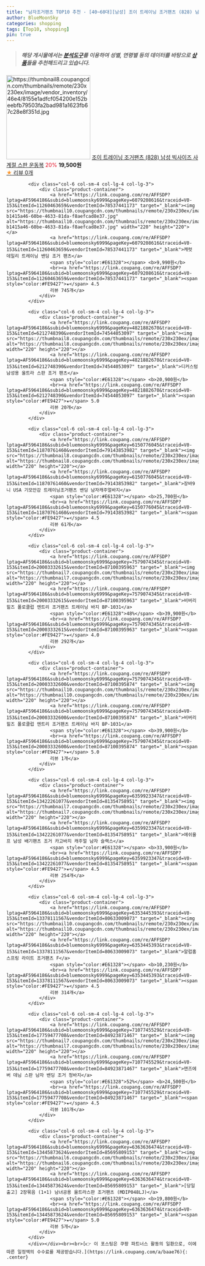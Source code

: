 ```yaml
---
title: "남자조거팬츠 TOP10 추천 - [40~60대][남성] 조이 트레이닝 조거팬츠 (828) 남성 빅사이즈 사계절 스판 운동복"
author: BlueMoonSky
categories: shopping
tags: [Top10, shopping]
pin: true
---
```


> ##### 해당 게시물에서는 [**분석도구**](https://itemscout.io/)를 이용하여 **성별**, **연령별** 등의 데이터를 바탕으로 [**상품**](https://link.coupang.com/a/baae76)들을 추천해드리고 있습니다.
<div class="container"><div class="row">
            <div class="col-6 col-sm-4 col-lg-4 col-lg-3">
                <div class="product-container">
                    <a href="https://link.coupang.com/re/AFFSDP?lptag=AF5964186&subid=bluemoonsky6999&pageKey=7674572511&traceid=V0-153&itemId=20482424693&vendorItemId=87561375696" target="_blank"><img src="https://thumbnail8.coupangcdn.com/thumbnails/remote/230x230ex/image/vendor_inventory/46e4/8155e1adfcf054200e152beebfb79503fa2bad981a1623fb67c28e8f351d.jpg" alt="https://thumbnail8.coupangcdn.com/thumbnails/remote/230x230ex/image/vendor_inventory/46e4/8155e1adfcf054200e152beebfb79503fa2bad981a1623fb67c28e8f351d.jpg" width="220" height="220"></a>
                    <a href="https://link.coupang.com/re/AFFSDP?lptag=AF5964186&subid=bluemoonsky6999&pageKey=7674572511&traceid=V0-153&itemId=20482424693&vendorItemId=87561375696" target="_blank">조이 트레이닝 조거팬츠 (828) 남성 빅사이즈 사계절 스판 운동복</a>
                    <span style="color:#E61328">20%</span> <b>19,500원</b>
                    <br><a href="https://link.coupang.com/re/AFFSDP?lptag=AF5964186&subid=bluemoonsky6999&pageKey=7674572511&traceid=V0-153&itemId=20482424693&vendorItemId=87561375696" target="_blank"><span style="color:#FE9427">★</span> 
                    리뷰 0개</a>
                </div>
            </div>
            
            <div class="col-6 col-sm-4 col-lg-4 col-lg-3">
                <div class="product-container">
                    <a href="https://link.coupang.com/re/AFFSDP?lptag=AF5964186&subid=bluemoonsky6999&pageKey=6079208616&traceid=V0-153&itemId=11260463659&vendorItemId=78537441173" target="_blank"><img src="https://thumbnail10.coupangcdn.com/thumbnails/remote/230x230ex/image/retail/images/6832236656317094-b1415a46-60be-4633-81da-f8aefcad8e37.jpg" alt="https://thumbnail10.coupangcdn.com/thumbnails/remote/230x230ex/image/retail/images/6832236656317094-b1415a46-60be-4633-81da-f8aefcad8e37.jpg" width="220" height="220"></a>
                    <a href="https://link.coupang.com/re/AFFSDP?lptag=AF5964186&subid=bluemoonsky6999&pageKey=6079208616&traceid=V0-153&itemId=11260463659&vendorItemId=78537441173" target="_blank">캐럿 데일리 트레이닝 밴딩 조거 팬츠</a>
                    <span style="color:#E61328"></span> <b>9,990원</b>
                    <br><a href="https://link.coupang.com/re/AFFSDP?lptag=AF5964186&subid=bluemoonsky6999&pageKey=6079208616&traceid=V0-153&itemId=11260463659&vendorItemId=78537441173" target="_blank"><span style="color:#FE9427">★</span> 4.5
                    리뷰 745개</a>
                </div>
            </div>
            
            <div class="col-6 col-sm-4 col-lg-4 col-lg-3">
                <div class="product-container">
                    <a href="https://link.coupang.com/re/AFFSDP?lptag=AF5964186&subid=bluemoonsky6999&pageKey=4821882670&traceid=V0-153&itemId=6212748390&vendorItemId=74544053097" target="_blank"><img src="https://thumbnail8.coupangcdn.com/thumbnails/remote/230x230ex/image/vendor_inventory/3fdf/f272e08d4f62b2617957909286d87481a8ff253e0bb2ce088bc62ab613d9.png" alt="https://thumbnail8.coupangcdn.com/thumbnails/remote/230x230ex/image/vendor_inventory/3fdf/f272e08d4f62b2617957909286d87481a8ff253e0bb2ce088bc62ab613d9.png" width="220" height="220"></a>
                    <a href="https://link.coupang.com/re/AFFSDP?lptag=AF5964186&subid=bluemoonsky6999&pageKey=4821882670&traceid=V0-153&itemId=6212748390&vendorItemId=74544053097" target="_blank">디커스텀 남성용 울트라 스판 조거 팬츠</a>
                    <span style="color:#E61328"></span> <b>20,900원</b>
                    <br><a href="https://link.coupang.com/re/AFFSDP?lptag=AF5964186&subid=bluemoonsky6999&pageKey=4821882670&traceid=V0-153&itemId=6212748390&vendorItemId=74544053097" target="_blank"><span style="color:#FE9427">★</span> 5.0
                    리뷰 20개</a>
                </div>
            </div>
            
            <div class="col-6 col-sm-4 col-lg-4 col-lg-3">
                <div class="product-container">
                    <a href="https://link.coupang.com/re/AFFSDP?lptag=AF5964186&subid=bluemoonsky6999&pageKey=6150776045&traceid=V0-153&itemId=11870761460&vendorItemId=79143853982" target="_blank"><img src="https://thumbnail8.coupangcdn.com/thumbnails/remote/230x230ex/image/vendor_inventory/b354/bfc789d6141cb70bb6dbcd5ba57d7c266d217c6768f94bb96e3bc1650593.jpg" alt="https://thumbnail8.coupangcdn.com/thumbnails/remote/230x230ex/image/vendor_inventory/b354/bfc789d6141cb70bb6dbcd5ba57d7c266d217c6768f94bb96e3bc1650593.jpg" width="220" height="220"></a>
                    <a href="https://link.coupang.com/re/AFFSDP?lptag=AF5964186&subid=bluemoonsky6999&pageKey=6150776045&traceid=V0-153&itemId=11870761460&vendorItemId=79143853982" target="_blank">장바9니 USA 기모안감 트레이닝조거팬츠 밴딩 남자캐주얼바지</a>
                    <span style="color:#E61328"></span> <b>25,700원</b>
                    <br><a href="https://link.coupang.com/re/AFFSDP?lptag=AF5964186&subid=bluemoonsky6999&pageKey=6150776045&traceid=V0-153&itemId=11870761460&vendorItemId=79143853982" target="_blank"><span style="color:#FE9427">★</span> 4.5
                    리뷰 61개</a>
                </div>
            </div>
            
            <div class="col-6 col-sm-4 col-lg-4 col-lg-3">
                <div class="product-container">
                    <a href="https://link.coupang.com/re/AFFSDP?lptag=AF5964186&subid=bluemoonsky6999&pageKey=7579074345&traceid=V0-153&itemId=20003332615&vendorItemId=87100395963" target="_blank"><img src="https://thumbnail7.coupangcdn.com/thumbnails/remote/230x230ex/image/vendor_inventory/9936/30f169f55c9ed4e5abab180c28cb7ee88ec0d6679ab14c2a2468bd0150c2.jpg" alt="https://thumbnail7.coupangcdn.com/thumbnails/remote/230x230ex/image/vendor_inventory/9936/30f169f55c9ed4e5abab180c28cb7ee88ec0d6679ab14c2a2468bd0150c2.jpg" width="220" height="220"></a>
                    <a href="https://link.coupang.com/re/AFFSDP?lptag=AF5964186&subid=bluemoonsky6999&pageKey=7579074345&traceid=V0-153&itemId=20003332615&vendorItemId=87100395963" target="_blank">비버리힐즈 폴로클럽 엔트리 조거팬츠 트레이닝 바지 BP-1031</a>
                    <span style="color:#E61328">48%</span> <b>39,900원</b>
                    <br><a href="https://link.coupang.com/re/AFFSDP?lptag=AF5964186&subid=bluemoonsky6999&pageKey=7579074345&traceid=V0-153&itemId=20003332615&vendorItemId=87100395963" target="_blank"><span style="color:#FE9427">★</span> 4.0
                    리뷰 292개</a>
                </div>
            </div>
            
            <div class="col-6 col-sm-4 col-lg-4 col-lg-3">
                <div class="product-container">
                    <a href="https://link.coupang.com/re/AFFSDP?lptag=AF5964186&subid=bluemoonsky6999&pageKey=7579074345&traceid=V0-153&itemId=20003332600&vendorItemId=87100395874" target="_blank"><img src="https://thumbnail10.coupangcdn.com/thumbnails/remote/230x230ex/image/vendor_inventory/d156/1e194d86340815e18c31d4101c5c1ba586cbf1a8f29d5b09e8d9eed74404.jpg" alt="https://thumbnail10.coupangcdn.com/thumbnails/remote/230x230ex/image/vendor_inventory/d156/1e194d86340815e18c31d4101c5c1ba586cbf1a8f29d5b09e8d9eed74404.jpg" width="220" height="220"></a>
                    <a href="https://link.coupang.com/re/AFFSDP?lptag=AF5964186&subid=bluemoonsky6999&pageKey=7579074345&traceid=V0-153&itemId=20003332600&vendorItemId=87100395874" target="_blank">비버리힐즈 폴로클럽 엔트리 조거팬츠 트레이닝 바지 BP-1031</a>
                    <span style="color:#E61328"></span> <b>39,900원</b>
                    <br><a href="https://link.coupang.com/re/AFFSDP?lptag=AF5964186&subid=bluemoonsky6999&pageKey=7579074345&traceid=V0-153&itemId=20003332600&vendorItemId=87100395874" target="_blank"><span style="color:#FE9427">★</span> 5.0
                    리뷰 1개</a>
                </div>
            </div>
            
            <div class="col-6 col-sm-4 col-lg-4 col-lg-3">
                <div class="product-container">
                    <a href="https://link.coupang.com/re/AFFSDP?lptag=AF5964186&subid=bluemoonsky6999&pageKey=6359923347&traceid=V0-153&itemId=13422261077&vendorItemId=81354758951" target="_blank"><img src="https://thumbnail7.coupangcdn.com/thumbnails/remote/230x230ex/image/vendor_inventory/cf84/5f23eff1985481311b1869b1c1ab24cbce2ee5a4c7d626cfc2f14bf427aa.jpg" alt="https://thumbnail7.coupangcdn.com/thumbnails/remote/230x230ex/image/vendor_inventory/cf84/5f23eff1985481311b1869b1c1ab24cbce2ee5a4c7d626cfc2f14bf427aa.jpg" width="220" height="220"></a>
                    <a href="https://link.coupang.com/re/AFFSDP?lptag=AF5964186&subid=bluemoonsky6999&pageKey=6359923347&traceid=V0-153&itemId=13422261077&vendorItemId=81354758951" target="_blank">에쉬울프 남성 배기팬츠 조거 카고바지 캐주얼 남자 슬랙스</a>
                    <span style="color:#E61328"></span> <b>33,900원</b>
                    <br><a href="https://link.coupang.com/re/AFFSDP?lptag=AF5964186&subid=bluemoonsky6999&pageKey=6359923347&traceid=V0-153&itemId=13422261077&vendorItemId=81354758951" target="_blank"><span style="color:#FE9427">★</span> 4.5
                    리뷰 254개</a>
                </div>
            </div>
            
            <div class="col-6 col-sm-4 col-lg-4 col-lg-3">
                <div class="product-container">
                    <a href="https://link.coupang.com/re/AFFSDP?lptag=AF5964186&subid=bluemoonsky6999&pageKey=6353445393&traceid=V0-153&itemId=13378111567&vendorItemId=80633009073" target="_blank"><img src="https://thumbnail10.coupangcdn.com/thumbnails/remote/230x230ex/image/rs_quotation_api/ut2fwfw7/8cb14461670544d09827e0bccec57054.jpg" alt="https://thumbnail10.coupangcdn.com/thumbnails/remote/230x230ex/image/rs_quotation_api/ut2fwfw7/8cb14461670544d09827e0bccec57054.jpg" width="220" height="220"></a>
                    <a href="https://link.coupang.com/re/AFFSDP?lptag=AF5964186&subid=bluemoonsky6999&pageKey=6353445393&traceid=V0-153&itemId=13378111567&vendorItemId=80633009073" target="_blank">알럽홈 스프링 라이트 조거팬츠 F</a>
                    <span style="color:#E61328"></span> <b>10,230원</b>
                    <br><a href="https://link.coupang.com/re/AFFSDP?lptag=AF5964186&subid=bluemoonsky6999&pageKey=6353445393&traceid=V0-153&itemId=13378111567&vendorItemId=80633009073" target="_blank"><span style="color:#FE9427">★</span> 4.5
                    리뷰 314개</a>
                </div>
            </div>
            
            <div class="col-6 col-sm-4 col-lg-4 col-lg-3">
                <div class="product-container">
                    <a href="https://link.coupang.com/re/AFFSDP?lptag=AF5964186&subid=bluemoonsky6999&pageKey=7107745529&traceid=V0-153&itemId=17759477708&vendorItemId=84923871467" target="_blank"><img src="https://thumbnail7.coupangcdn.com/thumbnails/remote/230x230ex/image/vendor_inventory/3cd8/f10e1e20f13d5a625c0f2597097b0073bf16a5ec0bb1e26a972db718f9ce.jpg" alt="https://thumbnail7.coupangcdn.com/thumbnails/remote/230x230ex/image/vendor_inventory/3cd8/f10e1e20f13d5a625c0f2597097b0073bf16a5ec0bb1e26a972db718f9ce.jpg" width="220" height="220"></a>
                    <a href="https://link.coupang.com/re/AFFSDP?lptag=AF5964186&subid=bluemoonsky6999&pageKey=7107745529&traceid=V0-153&itemId=17759477708&vendorItemId=84923871467" target="_blank">맨즈에버 데님 스판 남자 밴딩 조거 청바지</a>
                    <span style="color:#E61328">52%</span> <b>24,500원</b>
                    <br><a href="https://link.coupang.com/re/AFFSDP?lptag=AF5964186&subid=bluemoonsky6999&pageKey=7107745529&traceid=V0-153&itemId=17759477708&vendorItemId=84923871467" target="_blank"><span style="color:#FE9427">★</span> 4.5
                    리뷰 101개</a>
                </div>
            </div>
            
            <div class="col-6 col-sm-4 col-lg-4 col-lg-3">
                <div class="product-container">
                    <a href="https://link.coupang.com/re/AFFSDP?lptag=AF5964186&subid=bluemoonsky6999&pageKey=6363636474&traceid=V0-153&itemId=13445873624&vendorItemId=85695809153" target="_blank"><img src="https://thumbnail6.coupangcdn.com/thumbnails/remote/230x230ex/image/vendor_inventory/217a/ef01b565e732528ad6b191af4770e6a80989df05e8f106d3812cf8d3eb44.jpg" alt="https://thumbnail6.coupangcdn.com/thumbnails/remote/230x230ex/image/vendor_inventory/217a/ef01b565e732528ad6b191af4770e6a80989df05e8f106d3812cf8d3eb44.jpg" width="220" height="220"></a>
                    <a href="https://link.coupang.com/re/AFFSDP?lptag=AF5964186&subid=bluemoonsky6999&pageKey=6363636474&traceid=V0-153&itemId=13445873624&vendorItemId=85695809153" target="_blank">[당일출고] 2장묶음 (1+1) 남녀공용 울트라스판 조거팬츠 (MDIP048LJ)</a>
                    <span style="color:#E61328"></span> <b>19,800원</b>
                    <br><a href="https://link.coupang.com/re/AFFSDP?lptag=AF5964186&subid=bluemoonsky6999&pageKey=6363636474&traceid=V0-153&itemId=13445873624&vendorItemId=85695809153" target="_blank"><span style="color:#FE9427">★</span> 5.0
                    리뷰 5개</a>
                </div>
            </div>
            </div></div><br><br>[👉 이 포스팅은 쿠팡 파트너스 활동의 일환으로, 이에 따른 일정액의 수수료를 제공받습니다.](https://link.coupang.com/a/baae76){: .center}
